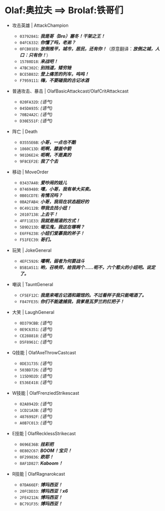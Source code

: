 # Olaf:奥拉夫 ==> Brolaf:铁哥们

- 攻击英雄 | AttackChampion
  - `03792841`: ***我是哥（Bro）塞冬！干架之王！***
  - `04FC6332`: ***你懂了吗，老弟？***
  - `0FCB01E8`: ***放倒推平，城市，居民，还有你！***（原意翻译：***放倒之城，人口：只有你！***）
  - `15780D18`: ***来战吧！***
  - `47BC302C`: ***别挡道，矮穷矬***
  - `BCE5B832`: ***登上痛苦的列车，呜呜！***
  - `F7959111`: ***嗨，不要碰我的古记冰酒***

- 普通攻击、暴击 | OlafBasicAttackcast/OlafCritAttackcast
  - `020FA32D`: *(语气)*
  - `045DA935`: *(语气)*
  - `70B24A2C`: *(语气)*
  - `D30E551F`: *(语气)*

- 阵亡 | Death
  - `03555E6B`: ***小哥，一点也不酷***
  - `1860C13D`: ***呃啊，膝盖中箭***
  - `901D6E24`: ***呃啊，不是真的***
  - `9F8CEF2E`: ***我了个去***

- 移动 | MoveOrder
  - `03437A48`: ***爱吵闹的娃儿***
  - `07469480`: ***嘿，小哥，我有单大买卖。***
  - `0B01CD7E`: ***有情况吗？***
  - `0BA2FAB4`: ***小哥，我现在状态超好的***
  - `0C49112B`: ***带我去找小妞！***
  - `20107138`: ***上去干！***
  - `4FF11E33`: ***我就是摇滚的方式！***
  - `5B9D213D`: ***喔见鬼，我这在哪啊？***
  - `E6FF6238`: ***小妞们爱慕我的斧子！***
  - `F51FEC39`: ***哥们。***

- 玩笑 | JokeGeneral
  - `4EFC5926`: ***嚯啊，弱者为何要战斗***
  - `B5B1A511`: ***哟，召唤师，给我两个……呃不，六个惹火的小妞吧。说定了。***

- 嘲讽 | TauntGeneral
  - `CF5EF12C`: ***我是来喝古记酒和踢馆的。不过看样子我只能喝酒了。***
  - `F847FE35`: ***你们不能逮捕我，我爹是瓦罗兰的扛把子！***

- 大笑 | LaughGeneral
  - `0D379CBB`: *(语气)*
  - `0E9C6351`: *(语气)*
  - `CE288818`: *(语气)*
  - `D5F8961C`: *(语气)*

- Q技能 | OlafAxeThrowCastcast
  - `0DE31735`: *(语气)*
  - `503BD726`: *(语气)*
  - `115D9D2D`: *(语气)*
  - `E536E418`: *(语气)*

- W技能 | OlafFrenziedStrikescast
  - `02A8942D`: *(语气)*
  - `1CD21A3B`: *(语气)*
  - `4876992F`: *(语气)*
  - `A0B7C013`: *(语气)*

- E技能 | OlafRecklessStrikecast
  - `0696E36B`: ***挂彩把***
  - `0E802C67`: ***BOOM！宝贝！***
  - `0F299836`: ***欧耶！***
  - `8AF1D827`: ***Kaboom！***

- R技能 | OlafRagnarokcast
  - `07DA66EF`: ***博玛西亚！***
  - `20FCDD33`: ***博玛西亚！x6***
  - `2FE4212A`: ***博玛西亚！***
  - `BC791F35`: ***博玛西亚！***